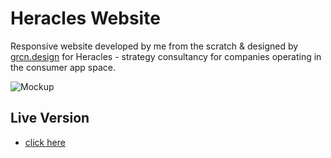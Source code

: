 # Heracles Website

Responsive website developed by me from the scratch & designed by [grcn.design](http://grcn.design/) for Heracles - strategy consultancy for companies operating in the consumer app space.

![Mockup](https://i.imgur.com/FOhF5DT.png)

## Live Version

* [click here](https://heracles-website.netlify.com/)
